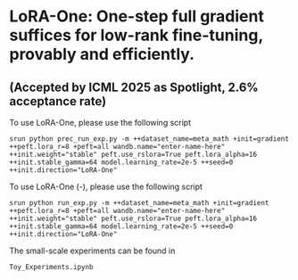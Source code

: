 # LoRA-One: One-step full gradient suffices for low-rank fine-tuning, provably and efficiently.
(Accepted by ICML 2025 as Spotlight, 2.6% acceptance rate)
---

To use LoRA-One, please use the following script
```
srun python prec_run_exp.py -m ++dataset_name=meta_math +init=gradient ++peft.lora_r=8 +peft=all wandb.name="enter-name-here" ++init.weight="stable" peft.use_rslora=True peft.lora_alpha=16 ++init.stable_gamma=64 model.learning_rate=2e-5 ++seed=0 ++init.direction="LoRA-One"
```

To use LoRA-One (-), please use the following script
```
srun python run_exp.py -m ++dataset_name=meta_math +init=gradient ++peft.lora_r=8 +peft=all wandb.name="enter-name-here" ++init.weight="stable" peft.use_rslora=True peft.lora_alpha=16 ++init.stable_gamma=64 model.learning_rate=2e-5 ++seed=0 ++init.direction="LoRA-One"
```

The small-scale experiments can be found in
```
Toy_Experiments.ipynb
```
